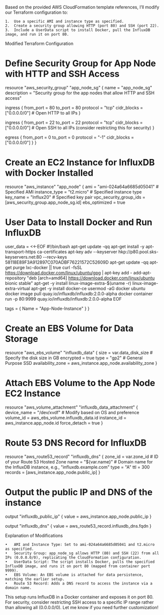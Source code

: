 Based on the provided AWS CloudFormation template references, I’ll modify our Terraform configuration to:

	1.	Use a specific AMI and instance type as specified.
	2.	Create a security group allowing HTTP (port 80) and SSH (port 22).
	3.	Include a UserData script to install Docker, pull the InfluxDB image, and run it on port 80.

Modified Terraform Configuration

# Define Security Group for App Node with HTTP and SSH Access
resource "aws_security_group" "app_node_sg" {
  name        = "app_node_sg"
  description = "Security group for the app nodes that allow HTTP and SSH access"

  ingress {
    from_port   = 80
    to_port     = 80
    protocol    = "tcp"
    cidr_blocks = ["0.0.0.0/0"]  # Open HTTP to all IPs
  }

  ingress {
    from_port   = 22
    to_port     = 22
    protocol    = "tcp"
    cidr_blocks = ["0.0.0.0/0"]  # Open SSH to all IPs (consider restricting this for security)
  }

  egress {
    from_port   = 0
    to_port     = 0
    protocol    = "-1"
    cidr_blocks = ["0.0.0.0/0"]
  }
}

# Create an EC2 Instance for InfluxDB with Docker Installed
resource "aws_instance" "app_node" {
  ami                    = "ami-024a64a6685d05041"  # Specified AMI
  instance_type          = "t2.micro"              # Specified instance type
  key_name               = "Influx20"              # Specified key pair
  vpc_security_group_ids = [aws_security_group.app_node_sg.id]
  ebs_optimized          = true

  # User Data to Install Docker and Run InfluxDB
  user_data = <<-EOF
              #!/bin/bash
              apt-get update -qq
              apt-get install -y apt-transport-https ca-certificates
              apt-key adv --keyserver hkp://p80.pool.sks-keyservers.net:80 --recv-keys 58118E89F3A912897C070ADBF76221572C52609D
              apt-get update -qq
              apt-get purge lxc-docker || true
              curl -fsSL https://download.docker.com/linux/ubuntu/gpg | apt-key add -
              add-apt-repository "deb [arch=amd64] https://download.docker.com/linux/ubuntu bionic stable"
              apt-get -y install linux-image-extra-$(uname -r) linux-image-extra-virtual
              apt-get -y install docker-ce
              usermod -aG docker ubuntu
              docker image pull quay.io/influxdb/influxdb:2.0.0-alpha
              docker container run -p 80:9999 quay.io/influxdb/influxdb:2.0.0-alpha
              EOF

  tags = {
    Name = "App-Node-Instance"
  }
}

# Create an EBS Volume for Data Storage
resource "aws_ebs_volume" "influxdb_data" {
  size              = var.data_disk_size  # Specify the disk size in GB
  encrypted         = true
  type              = "gp2"               # General Purpose SSD
  availability_zone = aws_instance.app_node.availability_zone
}

# Attach EBS Volume to the App Node EC2 Instance
resource "aws_volume_attachment" "influxdb_data_attachment" {
  device_name = "/dev/xvdf"  # Modify based on OS and preference
  volume_id   = aws_ebs_volume.influxdb_data.id
  instance_id = aws_instance.app_node.id
  force_detach = true
}

# Route 53 DNS Record for InfluxDB
resource "aws_route53_record" "influxdb_dns" {
  zone_id = var.zone_id  # ID of your Route 53 Hosted Zone
  name    = "${var.name}"  # Domain name for the InfluxDB instance, e.g., "influxdb.example.com"
  type    = "A"
  ttl     = 300
  records = [aws_instance.app_node.public_ip]
}

# Output the public IP and DNS of the instance
output "influxdb_public_ip" {
  value = aws_instance.app_node.public_ip
}

output "influxdb_dns" {
  value = aws_route53_record.influxdb_dns.fqdn
}

Explanation of Modifications

	•	AMI and Instance Type: Set to ami-024a64a6685d05041 and t2.micro as specified.
	•	Security Group: app_node_sg allows HTTP (80) and SSH (22) from all IPs (0.0.0.0/0), replicating the CloudFormation configuration.
	•	UserData Script: The script installs Docker, pulls the specified InfluxDB image, and runs it on port 80 (mapped from container port 9999).
	•	EBS Volume: An EBS volume is attached for data persistence, matching the earlier setup.
	•	Route 53 Record: Adds a DNS record to access the instance via a domain name.

This setup runs InfluxDB in a Docker container and exposes it on port 80. For security, consider restricting SSH access to a specific IP range rather than allowing all (0.0.0.0/0). Let me know if you need further customization!